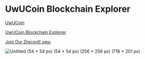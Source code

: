 # UwUCoin Blockchain Explorer

[UwUCoin](https://uwucoin.xyz)

[UwUCoin Blockchain Explorer](https://explorer.uwucoin.xyz)

[Join Our Discord! uwu](https://chat.uwucoin.xyz)

![Untitled (54 × 54 px) (54 × 54 px) (256 × 256 px) (718 × 201 px)](https://user-images.githubusercontent.com/104647854/232977223-7409651a-f916-43f7-b368-2c6b3c2723e4.png)
